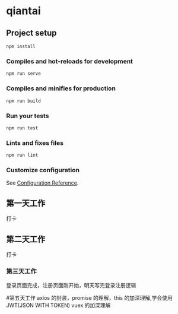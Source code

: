 # qiantai

## Project setup

```
npm install
```

### Compiles and hot-reloads for development

```
npm run serve
```

### Compiles and minifies for production

```
npm run build
```

### Run your tests

```
npm run test
```

### Lints and fixes files

```
npm run lint
```

### Customize configuration

See [Configuration Reference](https://cli.vuejs.org/config/).

## 第一天工作

打卡

## 第二天工作

打卡

### 第三天工作

登录页面完成，注册页面刚开始，明天写完登录注册逻辑

#第五天工作
axios 的封装，promise 的理解，this 的加深理解,学会使用 JWT(JSON WITH TOKEN) vuex 的加深理解
